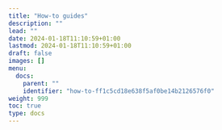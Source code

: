 ```yaml
---
title: "How-to guides"
description: ""
lead: ""
date: 2024-01-18T11:10:59+01:00
lastmod: 2024-01-18T11:10:59+01:00
draft: false
images: []
menu:
  docs:
    parent: ""
    identifier: "how-to-ff1c5cd18e638f5af0be14b2126576f0"
weight: 999
toc: true
type: docs
---
```

